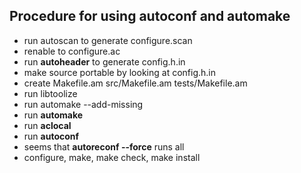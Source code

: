 Procedure for using autoconf and automake
-----------------------------------------
* run autoscan to generate configure.scan
* renable to configure.ac
* run **autoheader** to generate config.h.in
* make source portable by looking at config.h.in
* create Makefile.am src/Makefile.am tests/Makefile.am
* run libtoolize
* run automake --add-missing
* run **automake**
* run **aclocal**
* run **autoconf**
* seems that **autoreconf --force** runs all
* configure, make, make check, make install
